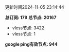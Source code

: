 更新时间2024-11-05 23:14:44

**总订阅: 179**
**总节点: 20167**
- vless节点: 3422
- vless节点: 1

**google ping有效节点: 944**
